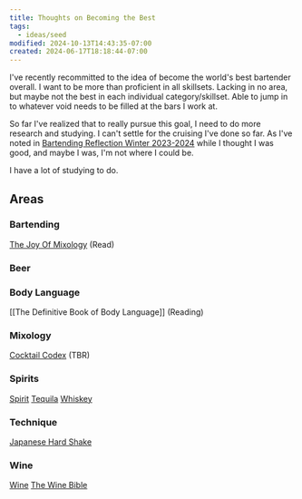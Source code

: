 ```yaml
---
title: Thoughts on Becoming the Best
tags:
  - ideas/seed
modified: 2024-10-13T14:43:35-07:00
created: 2024-06-17T18:18:44-07:00
---
```

I've recently recommitted to the idea of become the world's best bartender overall. 
I want to be more than proficient in all skillsets. 
Lacking in no area, but maybe not the best in each individual category/skillset. 
Able to jump in to whatever void needs to be filled at the bars I work at.

So far I've realized that to really pursue this goal, I need to do more research and studying. I can't settle for the cruising I've done so far. 
As I've noted in [Bartending Reflection Winter 2023-2024](Areas/blog/posts/Bartending%20Reflection%20Winter%202023-2024.md) while I thought I was good, and maybe I was, I'm not where I could be.

I have a lot of studying to do.

## Areas

### Bartending
[The Joy Of Mixology](The%20Joy%20Of%20Mixology) (Read)
### Beer

### Body Language 
[[The Definitive Book of Body Language]] (Reading)
### Mixology 
[Cocktail Codex](Cocktail%20Codex) (TBR)
### Spirits
[Spirit](Areas/bartending/Spirits/Spirit.md)
[Tequila](Areas/bartending/Tequila/Tequila.md)
[Whiskey](Areas/bartending/Whiskey/Whiskey.md)
### Technique
[Japanese Hard Shake](Areas/bartending/Techniques/Japanese%20Hard%20Shake.md)
### Wine
[Wine](Areas/bartending/Wine/Wine.md)
[The Wine Bible](Areas/reading%20and%20listening/The%20Wine%20Bible.md)


